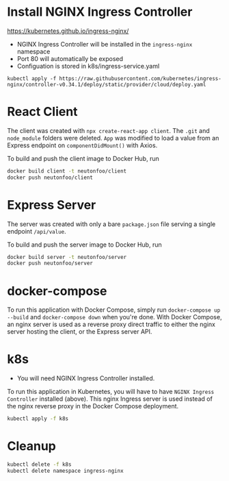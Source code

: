 # Install NGINX Ingress Controller

https://kubernetes.github.io/ingress-nginx/

- NGINX Ingress Controller will be installed in the `ingress-nginx` namespace
- Port 80 will automatically be exposed
- Configuation is stored in k8s/ingress-service.yaml

`kubectl apply -f https://raw.githubusercontent.com/kubernetes/ingress-nginx/controller-v0.34.1/deploy/static/provider/cloud/deploy.yaml`

# React Client

The client was created with `npx create-react-app client`. The `.git` and `node_module` folders were deleted. `App` was modified to load a value from an Express endpoint on `componentDidMount()` with Axios.

To build and push the client image to Docker Hub, run

```sh
docker build client -t neutonfoo/client
docker push neutonfoo/client
```

# Express Server

The server was created with only a bare `package.json` file serving a single endpoint `/api/value`.

To build and push the server image to Docker Hub, run

```sh
docker build server -t neutonfoo/server
docker push neutonfoo/server
```

# docker-compose

To run this application with Docker Compose, simply run `docker-compose up --build` and `docker-compose down` when you're done. With Docker Compose, an nginx server is used as a reverse proxy direct traffic to either the nginx server hosting the client, or the Express server API.

# k8s

- You will need NGINX Ingress Controller installed.

To run this application in Kubernetes, you will have to have `NGINX Ingress Controller` installed (above). This nginx Ingress server is used instead of the nginx reverse proxy in the Docker Compose deployment.

```sh
kubectl apply -f k8s
```

# Cleanup

```sh
kubectl delete -f k8s
kubectl delete namespace ingress-nginx
```

